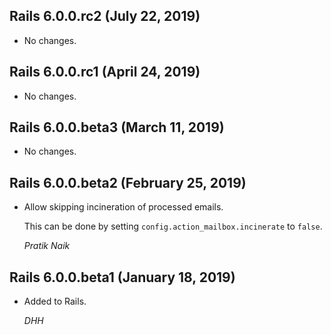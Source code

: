 ## Rails 6.0.0.rc2 (July 22, 2019) ##

*   No changes.


## Rails 6.0.0.rc1 (April 24, 2019) ##

*   No changes.


## Rails 6.0.0.beta3 (March 11, 2019) ##

*   No changes.


## Rails 6.0.0.beta2 (February 25, 2019) ##

*   Allow skipping incineration of processed emails.

    This can be done by setting `config.action_mailbox.incinerate` to `false`.

    *Pratik Naik*


## Rails 6.0.0.beta1 (January 18, 2019) ##

*   Added to Rails.

    *DHH*
